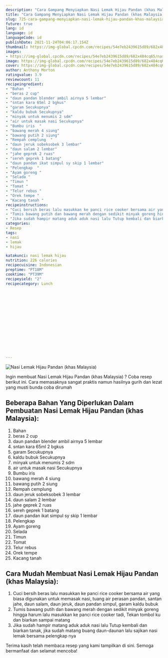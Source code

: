 ```yaml
---
description: "Cara Gampang Menyiapkan Nasi Lemak Hijau Pandan (khas Malaysia) Anti Gagal"
title: "Cara Gampang Menyiapkan Nasi Lemak Hijau Pandan (khas Malaysia) Anti Gagal"
slug: 725-cara-gampang-menyiapkan-nasi-lemak-hijau-pandan-khas-malaysia-anti-gagal
future: true
lang: id
language: id
languageCode: id
publishDate: 2021-11-24T04:06:17.154Z 
thumbnail: https://img-global.cpcdn.com/recipes/54e7eb2439615d89/682x484cq65/nasi-lemak-hijau-pandan-khas-malaysia-foto-resep-utama.webp
images:
- https://img-global.cpcdn.com/recipes/54e7eb2439615d89/682x484cq65/nasi-lemak-hijau-pandan-khas-malaysia-foto-resep-utama.webp
image: https://img-global.cpcdn.com/recipes/54e7eb2439615d89/682x484cq65/nasi-lemak-hijau-pandan-khas-malaysia-foto-resep-utama.webp
cover: https://img-global.cpcdn.com/recipes/54e7eb2439615d89/682x484cq65/nasi-lemak-hijau-pandan-khas-malaysia-foto-resep-utama.webp
author: Anthony Morton
ratingvalue: 3.9
reviewcount: 11
recipeingredient:
- "Bahan  "
- "beras 2 cup"
- "daun pandan blender ambil airnya 5 lembar"
- "sntan kara 65ml 2 bgkus"
- "garam Secukupnya"
- "kaldu bubuk Secukupnya"
- "minyak untuk menumis 2 sdm"
- "air untuk masak nasi Secukupnya"
- "Bumbu iris  "
- "bawang merah 4 siung"
- "bawang putih 2 siung"
- "Rempah cemplung  "
- "daun jeruk sobeksobek 3 lembar"
- "daun salam 2 lembar"
- "jahe geprek 2 ruas"
- "sereh geprek 1 batang"
- "daun pandan ikat simpul sy skip 1 lembar"
- "Pelengkap  "
- "Ayam goreng "
- "Selada "
- "Timun "
- "Tomat "
- "Telur rebus "
- "Orek tempe "
- "Kacang tanah "
recipeinstructions:
- "Cuci bersih beras lalu masukkan ke panci rice cooker bersama air yang biasa digunakan untuk memasak nasi, tuang air perasan pandan, santan jahe, daun salam, daun jeruk, daun pandan simpul, garam kaldu bubuk"
- "Tumis bawang putih dan bawang merah dengan sedikit minyak goreng hingga harum lalu masukkan ke panci rice cooker tadi, Tekan tombol ku dan biarkan sampai matang"
- "Jika sudah hampir matang aduk aduk nasi lalu Tutup kembali dan biarkan tanak, jika sudah matang buang daun-daunan lalu sajikan nasi lemak bersama pelengkap nya"
categories:
- Resep
tags:
- nasi
- lemak
- hijau

katakunci: nasi lemak hijau 
nutrition: 226 calories
recipecuisine: Indonesian
preptime: "PT18M"
cooktime: "PT39M"
recipeyield: "2"
recipecategory: Lunch


     
    
    
    
    
    
    
    
    
    
    
      
    
---
```



![Nasi Lemak Hijau Pandan (khas Malaysia)](https://img-global.cpcdn.com/recipes/54e7eb2439615d89/682x484cq65/nasi-lemak-hijau-pandan-khas-malaysia-foto-resep-utama.webp)

Ingin membuat Nasi Lemak Hijau Pandan (khas Malaysia) ? Coba resep berikut ini. Cara memasaknya sangat praktis namun hasilnya gurih dan lezat yang musti bunda coba dirumah

<!--inarticleads1-->

## Beberapa Bahan Yang Diperlukan Dalam Pembuatan Nasi Lemak Hijau Pandan (khas Malaysia):

1. Bahan  
1. beras 2 cup
1. daun pandan blender ambil airnya 5 lembar
1. sntan kara 65ml 2 bgkus
1. garam Secukupnya
1. kaldu bubuk Secukupnya
1. minyak untuk menumis 2 sdm
1. air untuk masak nasi Secukupnya
1. Bumbu iris  
1. bawang merah 4 siung
1. bawang putih 2 siung
1. Rempah cemplung  
1. daun jeruk sobeksobek 3 lembar
1. daun salam 2 lembar
1. jahe geprek 2 ruas
1. sereh geprek 1 batang
1. daun pandan ikat simpul sy skip 1 lembar
1. Pelengkap  
1. Ayam goreng 
1. Selada 
1. Timun 
1. Tomat 
1. Telur rebus 
1. Orek tempe 
1. Kacang tanah 



<!--inarticleads2-->

## Cara Mudah Membuat Nasi Lemak Hijau Pandan (khas Malaysia):

1. Cuci bersih beras lalu masukkan ke panci rice cooker bersama air yang biasa digunakan untuk memasak nasi, tuang air perasan pandan, santan jahe, daun salam, daun jeruk, daun pandan simpul, garam kaldu bubuk
1. Tumis bawang putih dan bawang merah dengan sedikit minyak goreng hingga harum lalu masukkan ke panci rice cooker tadi, Tekan tombol ku dan biarkan sampai matang
1. Jika sudah hampir matang aduk aduk nasi lalu Tutup kembali dan biarkan tanak, jika sudah matang buang daun-daunan lalu sajikan nasi lemak bersama pelengkap nya




Terima kasih telah membaca resep yang kami tampilkan di sini. Semoga bermanfaat dan selamat mencoba!
